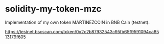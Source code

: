 # solidity-my-token-mzc
Implementation of my own token MARTINEZCOIN in BNB Cain (testnet).

https://testnet.bscscan.com/token/0x2c2b87932543c95fb65f9591094ca8513179f605
